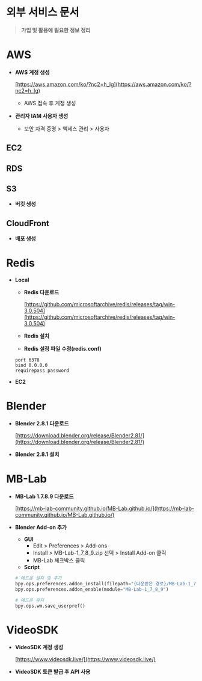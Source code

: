 # 외부 서비스 문서

> **가입 및 활용에 필요한 정보 정리**
> 

# AWS

- **AWS 계정 생성**
    
    [https://aws.amazon.com/ko/?nc2=h_lg](https://aws.amazon.com/ko/?nc2=h_lg)
    
    - AWS 접속 후 계정 생성
- **관리자 IAM 사용자 생성**
    - 보안 자격 증명 > 액세스 관리 > 사용자

## EC2

## RDS

## S3

- **버킷 생성**

## CloudFront

- **배포 생성**

# Redis

- **Local**
    - **Redis 다운로드**
        
        [https://github.com/microsoftarchive/redis/releases/tag/win-3.0.504](https://github.com/microsoftarchive/redis/releases/tag/win-3.0.504)
        
    - **Redis 설치**
    - **Redis 설정 파일 수정(redis.conf)**
    
    ```
    port 6378
    bind 0.0.0.0
    requirepass password
    ```
    
- **EC2**

# Blender

- **Blender 2.8.1 다운로드**
    
    [https://download.blender.org/release/Blender2.81/](https://download.blender.org/release/Blender2.81/)
    
- **Blender 2.8.1 설치**

# MB-Lab

- **MB-Lab 1.7.8.9 다운로드**
    
    [https://mb-lab-community.github.io/MB-Lab.github.io/](https://mb-lab-community.github.io/MB-Lab.github.io/)
    
- **Blender Add-on 추가**
    - **GUI**
        - Edit > Preferences > Add-ons
        - Install > MB-Lab-1_7_8_9.zip 선택 > Install Add-on 클릭
        - MB-Lab 체크박스 클릭
    - **Script**
    
    ```python
    # 에드온 설치 및 추가
    bpy.ops.preferences.addon_install(filepath="{다운받은 경로}/MB-Lab-1_7_8_9.zip")
    bpy.ops.preferences.addon_enable(module="MB-Lab-1_7_8_9")
    
    # 에드온 유지
    bpy.ops.wm.save_userpref()
    ```
    

# VideoSDK

- **VideoSDK 계정 생성**
    
    [https://www.videosdk.live/](https://www.videosdk.live/)
    
- **VideoSDK 토큰 발급 후 API 사용**
